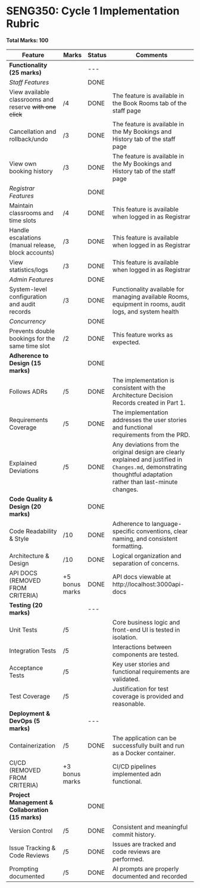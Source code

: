 # SENG350: Cycle 1 Implementation Rubric

**Total Marks: 100**

| Feature                                                  | Marks          | Status | Comments                                                                                                                                                          |
|----------------------------------------------------------|----------------|--------|-------------------------------------------------------------------------------------------------------------------------------------------------------------------|
| **Functionality (25 marks)**                             |                | ---    |                                                                                                                                                                   |
| *Staff Features*                                         |                | DONE    |                                                                                                                                                                   |
| View available classrooms and reserve ~~with one click~~ | /4             |    DONE    |  The feature is available in the Book Rooms tab of the staff page              |
| Cancellation and rollback/undo                           | /3             |    DONE    |   The feature is available in the My Bookings and History tab of the staff page                          |
| View own booking history                                 | /3             |  DONE  |    The feature is available in the My Bookings and History tab of the staff page                       |
| *Registrar Features*                                     |                | DONE    |                                                                                                                                                                   |
| Maintain classrooms and time slots                       | /4             |   DONE     | This feature is available when logged in as Registrar         |
| Handle escalations (manual release, block accounts)      | /3             |  DONE    |  This feature is available when logged in as Registrar                |
| View statistics/logs                                     | /3             |  DONE     |  This feature is available when logged in as Registrar     |
| *Admin Features*                                         |                | DONE    |             |
| System-level configuration and audit records             | /3             |    DONE    |      Functionality available for managing available Rooms, equipment in rooms, audit logs, and system health                                                                                                                                                              |
| *Concurrency*                                            |                | DONE    |                                                                                                                                                                   |
| Prevents double bookings for the same time slot          | /2             | DONE   |       This feature works as expected.                                       |
| **Adherence to Design (15 marks)**                       |                | DONE    |                                                                                                                                                                   |
| Follows ADRs                                             | /5             |   DONE     | The implementation is consistent with the Architecture Decision Records created in Part 1.                                                                        |
| Requirements Coverage                                    | /5             |    DONE    | The implementation addresses the user stories and functional requirements from the PRD.                                                                           |
| Explained Deviations                                     | /5             |   DONE     | Any deviations from the original design are clearly explained and justified in `Changes.md`, demonstrating thoughtful adaptation rather than last-minute changes. |
| **Code Quality & Design (20 marks)**                     |                | DONE    |               |
| Code Readability & Style                                 | /10            | DONE   | Adherence to language-specific conventions, clear naming, and consistent formatting.                                                                              |
| Architecture & Design                                    | /10            | DONE   | Logical organization and separation of concerns.                                                                                                                  |
| API DOCS (REMOVED FROM CRITERIA) | +5 bonus marks | DONE   |  API docs viewable at http://localhost:3000api-docs     |                                                                                                                                                 |
| **Testing (20 marks)**                                   |                | ---       |                                                                                                                                                                   |
| Unit Tests                                               | /5             |        | Core business logic and front-end UI is tested in isolation.                                                                                                                        |
| Integration Tests                                        | /5             |        | Interactions between components are tested.                                                                                                                       |
| Acceptance Tests                                         | /5             |        | Key user stories and functional requirements are validated.                                                                                                       |
| Test Coverage                                            | /5             |        | Justification for test coverage is provided and reasonable.                                                                                                       |
| **Deployment & DevOps (5 marks)**                        |                | ---    |                                                                                                                                                                   |
| Containerization                                         | /5             | DONE   | The application can be successfully built and run as a Docker container.                                                                                          |
| CI/CD (REMOVED FROM CRITERIA)                                            | +3 bonus marks |        | CI/CD pipelines implemented adn functional.                                                                          |
| **Project Management & Collaboration (15 marks)**        |                | DONE    |                                                                                                                                                                   |
| Version Control                                          | /5             | DONE   | Consistent and meaningful commit history.                                                                                                                         |
| Issue Tracking & Code Reviews                            | /5             | DONE      | Issues are tracked and code reviews are performed.                                                                                                                |
| Prompting documented                                     | /5             | DONE    | AI prompts are properly documented and recorded                                                                                                                   |
